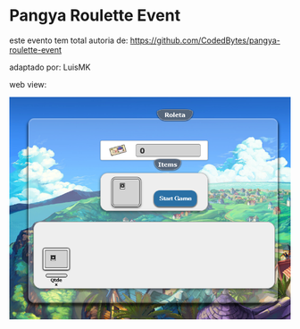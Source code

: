 # Pangya Roulette Event
 este evento tem total autoria de: https://github.com/CodedBytes/pangya-roulette-event

adaptado por: LuisMK

 web view:
 
 ![pangya_001](https://github.com/luismk/Pangya-Web-Event/blob/main/RouletteEvent/WebView.png)
 